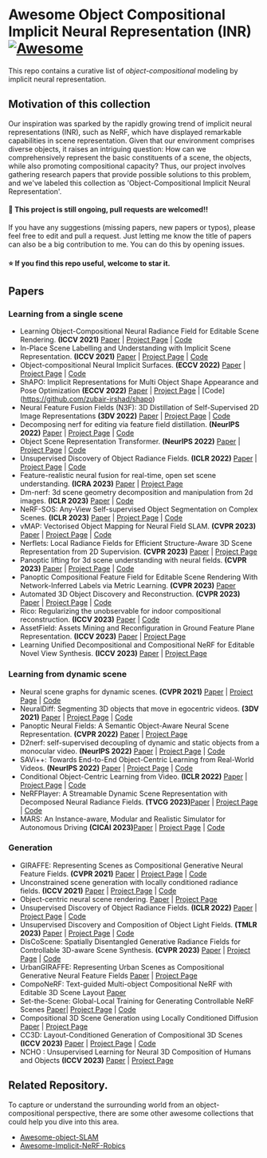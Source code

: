 # Awesome Object Compositional Implicit Neural Representation (INR) [![Awesome](https://cdn.rawgit.com/sindresorhus/awesome/d7305f38d29fed78fa85652e3a63e154dd8e8829/media/badge.svg)](https://github.com/sindresorhus/awesome#readme)

This repo contains a curative list of *object-compositional* modeling by implicit neural representation.

## Motivation of this collection

Our inspiration was sparked by the rapidly growing trend of implicit neural representations (INR), such as NeRF, which have displayed remarkable capabilities in scene representation. Given that our environment comprises diverse objects, it raises an intriguing question: How can we comprehensively represent the basic constituents of a scene, the objects, while also promoting compositional capacity? Thus, our project involves gathering research papers that provide possible solutions to this problem, and we've labeled this collection as 'Object-Compositional Implicit Neural Representation'.

#### 🔆 This project is still ongoing, pull requests are welcomed!!

If you have any suggestions (missing papers, new papers or typos), please feel free to edit and pull a request. Just letting me know the title of papers can also be a big contribution to me. You can do this by opening issues.

#### ⭐️ If you find this repo useful, welcome to star it.

## Papers

### Learning from a single scene

- Learning Object-Compositional Neural Radiance Field for Editable Scene Rendering. **(ICCV 2021)** [Paper](https://arxiv.org/pdf/2109.01847.pdf) | [Project Page](https://zju3dv.github.io/object_nerf/) | [Code](https://github.com/zju3dv/object_nerf)
- In-Place Scene Labelling and Understanding with Implicit Scene Representation. **(ICCV 2021)** [Paper](https://arxiv.org/abs/2103.15875) | [Project Page](https://shuaifengzhi.com/Semantic-NeRF/) | [Code](https://github.com/Harry-Zhi/semantic_nerf)
- Object-compositional Neural Implicit Surfaces. **(ECCV 2022)** [Paper](https://arxiv.org/abs/2207.09686) | [Project Page](https://wuqianyi.top/objectsdf/) | [Code](https://github.com/QianyiWu/objsdf)
- ShAPO: Implicit Representations for Multi Object Shape Appearance and Pose Optimization **(ECCV 2022)** [Paper](https://arxiv.org/abs/2207.13691) | [Project Page](https://zubair-irshad.github.io/projects/ShAPO.html) | [Code] (https://github.com/zubair-irshad/shapo)
- Neural Feature Fusion Fields (N3F): 3D Distillation of Self-Supervised 2D Image Representations **(3DV 2022)** [Paper](https://arxiv.org/abs/2209.03494) | [Project Page](https://www.robots.ox.ac.uk/~vadim/n3f/) | [Code](https://github.com/dichotomies/N3F)
- Decomposing nerf for editing via feature field distillation. **(NeurIPS 2022)** [Paper](https://arxiv.org/abs/2205.15585) | [Project Page](https://pfnet-research.github.io/distilled-feature-fields/) | [Code](https://github.com/pfnet-research/distilled-feature-fields)
- Object Scene Representation Transformer. **(NeurIPS 2022)** [Paper](https://arxiv.org/abs/2206.06922) | [Project Page](https://osrt-paper.github.io/) | [Code](https://github.com/stelzner/osrt)
- Unsupervised Discovery of Object Radiance Fields. **(ICLR 2022)** [Paper](https://arxiv.org/abs/2107.07905.pdf) | [Project Page](https://kovenyu.com/uorf/) | [Code](https://github.com/KovenYu/uORF)
- Feature-realistic neural fusion for real-time, open set scene understanding. **(ICRA 2023)** [Paper](https://arxiv.org/abs/2210.03043) | [Project Page](https://makezur.github.io/FeatureRealisticFusion/)
- Dm-nerf: 3d scene geometry decomposition and manipulation from 2d images. **(ICLR 2023)** [Paper](https://arxiv.org/abs/2208.07227) | [Code](https://github.com/vLAR-group/DM-NeRF)
- NeRF-SOS: Any-View Self-supervised Object Segmentation on Complex Scenes. **(ICLR 2023)** [Paper](https://arxiv.org/abs/2209.08776) | [Project Page](https://zhiwenfan.github.io/NeRF-SOS/) | [Code](https://github.com/VITA-Group/NeRF-SOS)
- vMAP: Vectorised Object Mapping for Neural Field SLAM. **(CVPR 2023)** [Paper](https://arxiv.org/abs/2302.01838) | [Project Page](https://kxhit.github.io/vMAP) | [Code](https://github.com/kxhit/vMAP)
- Nerflets: Local Radiance Fields for Efficient Structure-Aware 3D Scene Representation from 2D Supervision. **(CVPR 2023)** [Paper](https://arxiv.org/abs/2303.03361) | [Project Page](https://jetd1.github.io/nerflets-web/?utm_source=tldrai)
- Panoptic lifting for 3d scene understanding with neural fields. **(CVPR 2023)** [Paper](https://arxiv.org/abs/2212.09802) | [Project Page](https://nihalsid.github.io/panoptic-lifting/) | [Code](https://github.com/nihalsid/panoptic-lifting)
- Panoptic Compositional Feature Field for Editable Scene Rendering With Network-Inferred Labels via Metric Learning. **(CVPR 2023)** [Paper](https://openaccess.thecvf.com/content/CVPR2023/papers/Cheng_Panoptic_Compositional_Feature_Field_for_Editable_Scene_Rendering_With_Network-Inferred_CVPR_2023_paper.pdf)
- Automated 3D Object Discovery and Reconstruction. **(CVPR 2023)** [Paper](https://arxiv.org/abs/2305.08810) | [Project Page](https://zju3dv.github.io/autorecon/) | [Code](https://github.com/zju3dv/AutoRecon)
- Rico: Regularizing the unobservable for indoor compositional reconstruction. **(ICCV 2023)** [Paper](https://arxiv.org/abs/2303.08605) | [Code](https://github.com/kyleleey/RICO)
- AssetField: Assets Mining and Reconfiguration in Ground Feature Plane Representation. **(ICCV 2023)** [Paper](https://city-super.github.io/assetfield/img/main.pdf) | [Project Page](https://city-super.github.io/assetfield/)
- Learning Unified Decompositional and Compositional NeRF for Editable Novel View Synthesis. **(ICCV 2023)** [Paper](https://arxiv.org/abs/2308.02840) | [Project Page](https://w-ted.github.io/publications/udc-nerf/)

### Learning from dynamic scene

- Neural scene graphs for dynamic scenes. **(CVPR 2021)** [Paper](https://arxiv.org/abs/2011.10379) | [Project Page](http://light.princeton.edu/neural-scene-graphs) | [Code](https://github.com/princeton-computational-imaging/neural-scene-graphs)
- NeuralDiff: Segmenting 3D objects that move in egocentric videos. **(3DV 2021)** [Paper](https://www.robots.ox.ac.uk/~vgg/publications/2021/Tschernezki21/tschernezki21.pdf) | [Project Page](https://www.robots.ox.ac.uk/~vadim/neuraldiff/) | [Code](https://github.com/dichotomies/NeuralDiff)
- Panoptic Neural Fields: A Semantic Object-Aware Neural Scene Representation. **(CVPR 2022)** [Paper](https://arxiv.org/abs/2205.04334) | [Project Page](https://abhijitkundu.info/projects/pnf/)
- D2nerf: self-supervised decoupling of dynamic and static objects from a monocular video. **(NeurIPS 2022)** [Paper](https://arxiv.org/abs/2205.15838) | [Project Page](https://d2nerf.github.io/) | [Code](https://github.com/ChikaYan/d2nerf)
- SAVi++: Towards End-to-End Object-Centric Learning from Real-World Videos. **(NeurIPS 2022)** [Paper](https://arxiv.org/abs/2206.07764) | [Project Page](https://slot-attention-video.github.io/savi++/) | [Code](https://github.com/google-research/slot-attention-video/)
- Conditional Object-Centric Learning from Video. **(ICLR 2022)** [Paper](https://arxiv.org/abs/2111.12594) | [Project Page](https://slot-attention-video.github.io/) | [Code](https://github.com/google-research/slot-attention-video/)
- NeRFPlayer: A Streamable Dynamic Scene Representation with Decomposed Neural Radiance Fields. **(TVCG 2023)**[Paper](https://arxiv.org/abs/2210.15947) | [Project Page](https://lsongx.github.io/projects/nerfplayer.html) | [Code](https://github.com/nerfstudio-project/nerfstudio)
- MARS: An Instance-aware, Modular and Realistic Simulator for Autonomous Driving **(CICAI 2023)**[Paper](https://open-air-sun.github.io/mars/static/data/CICAI_MARS_FullPaper.pdf) | [Project Page](https://open-air-sun.github.io/mars/) | [Code](https://github.com/OPEN-AIR-SUN/mars)

### Generation

- GIRAFFE: Representing Scenes as Compositional Generative Neural Feature Fields. **(CVPR 2021)** [Paper](https://www.cvlibs.net/publications/Niemeyer2021CVPR.pdf) | [Project Page](https://m-niemeyer.github.io/project-pages/giraffe/index.html) | [Code](https://github.com/autonomousvision/giraffe)
- Unconstrained scene generation with locally conditioned radiance fields. **(ICCV 2021)** [Paper](https://arxiv.org/abs/2104.00670) | [Project Page](https://apple.github.io/ml-gsn/) | [Code](https://github.com/apple/ml-gsn)
- Object-centric neural scene rendering. [Paper](https://arxiv.org/abs/2012.08503) | [Project Page](https://shellguo.com/osf/)
- Unsupervised Discovery of Object Radiance Fields. **(ICLR 2022)** [Paper](https://arxiv.org/abs/2107.07905) | [Project Page](https://kovenyu.com/uorf/) | [Code](https://github.com/KovenYu/uORF)
- Unsupervised Discovery and Composition of Object Light Fields. **(TMLR 2023)** [Paper](https://arxiv.org/abs/2205.03923) | [Project Page](https://cameronosmith.github.io/colf/) | [Code](https://github.com/cameronosmith/COLF)
- DisCoScene: Spatially Disentangled Generative Radiance Fields for Controllable 3D-aware Scene Synthesis. **(CVPR 2023)** [Paper](https://arxiv.org/abs/2212.11984) | [Project Page](https://snap-research.github.io/discoscene/) | [Code](https://github.com/snap-research/discoscene)
- UrbanGIRAFFE: Representing Urban Scenes as Compositional Generative Neural Feature Fields [Paper](https://arxiv.org/abs/2303.14167) | [Project Page](https://lv3d.github.io/urbanGIRAFFE/)
- CompoNeRF: Text-guided Multi-object Compositional NeRF with Editable 3D Scene Layout [Paper](https://arxiv.org/abs/2303.13843)
- Set-the-Scene: Global-Local Training for Generating Controllable NeRF Scenes [Paper](https://arxiv.org/abs/2303.13450)| [Project Page](https://danacohen95.github.io/Set-the-Scene/) | [Code](https://github.com/DanaCohen95/Set-the-Scene)
- Compositional 3D Scene Generation using Locally Conditioned Diffusion [Paper](https://arxiv.org/abs/2303.12218) | [Project Page](https://ryanpo.com/comp3d/)
- CC3D: Layout-Conditioned Generation of Compositional 3D Scenes **(ICCV 2023)** [Paper](https://arxiv.org/abs/2303.12074) | [Project Page](https://sherwinbahmani.github.io/cc3d/) | [Code](https://github.com/sherwinbahmani/cc3d)
- NCHO : Unsupervised Learning for Neural 3D Composition of Humans and Objects **(ICCV 2023)** [Paper](https://arxiv.org/abs/2305.14345) | [Project Page](https://taeksuu.github.io/ncho/)

## Related Repository.

To capture or understand the surrounding world from an object-compositional perspective, there are some other awesome collections that could help you dive into this area.

- [Awesome-object-SLAM](https://github.com/520xyxyzq/awesome-object-SLAM)
- [Awesome-Implicit-NeRF-Robics](https://github.com/zubair-irshad/Awesome-Implicit-NeRF-Robotics)
